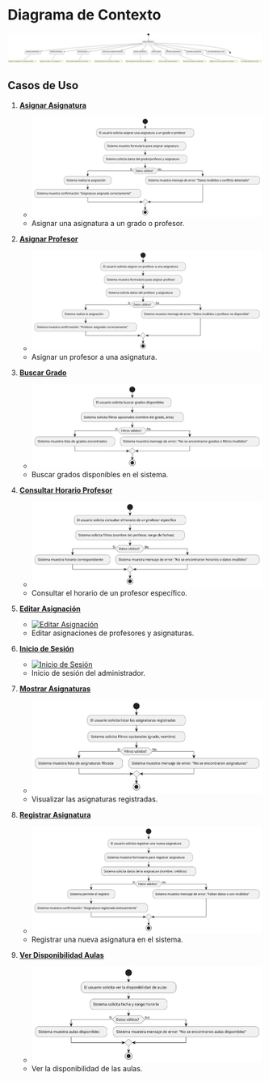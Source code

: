 # Diagrama de Contexto

![Diagrama de Contexto](./DiagramaDeContexto.svg)

## Casos de Uso

1. **[Asignar Asignatura](../imagenes/AsignarAsignatura.svg)**
   - [![Asignar Asignatura](../imagenes/AsignarAsignatura.svg)](../imagenes/AsignarAsignatura.svg)
   - Asignar una asignatura a un grado o profesor.

2. **[Asignar Profesor](../imagenes/AsignarProfesor.svg)**
   - [![Asignar Profesor](../imagenes/AsignarProfesor.svg)](../imagenes/AsignarProfesor.svg)
   - Asignar un profesor a una asignatura.

3. **[Buscar Grado](../imagenes/BuscarGrado.svg)**
   - [![Buscar Grado](../imagenes/BuscarGrado.svg)](../imagenes/BuscarGrado.svg)
   - Buscar grados disponibles en el sistema.

4. **[Consultar Horario Profesor](../imagenes/ConsultarHorarioProfesor.svg)**
   - [![Consultar Horario Profesor](../imagenes/ConsultarHorarioProfesor.svg)](../imagenes/ConsultarHorarioProfesor.svg)
   - Consultar el horario de un profesor específico.

5. **[Editar Asignación](../imagenes/EditarAsignacion.svg)**
   - [![Editar Asignación](../imagenes/EditarAsignacion.svg)](../imagenes/EditarAsignacion.svg)
   - Editar asignaciones de profesores y asignaturas.

6. **[Inicio de Sesión](../imagenes/InicioSesion.svg)**
   - [![Inicio de Sesión](../imagenes/InicioSesion.svg)](../imagenes/InicioSesion.svg)
   - Inicio de sesión del administrador.

7. **[Mostrar Asignaturas](../imagenes/MostrarAsignaturas.svg)**
   - [![Mostrar Asignaturas](../imagenes/MostrarAsignaturas.svg)](../imagenes/MostrarAsignaturas.svg)
   - Visualizar las asignaturas registradas.

8. **[Registrar Asignatura](../imagenes/RegistrarAsignatura.svg)**
   - [![Registrar Asignatura](../imagenes/RegistrarAsignatura.svg)](../imagenes/RegistrarAsignatura.svg)
   - Registrar una nueva asignatura en el sistema.

9. **[Ver Disponibilidad Aulas](../imagenes/VerDisponibilidadAulas.svg)**
   - [![Ver Disponibilidad Aulas](../imagenes/VerDisponibilidadAulas.svg)](../imagenes/VerDisponibilidadAulas.svg)
   - Ver la disponibilidad de las aulas.

